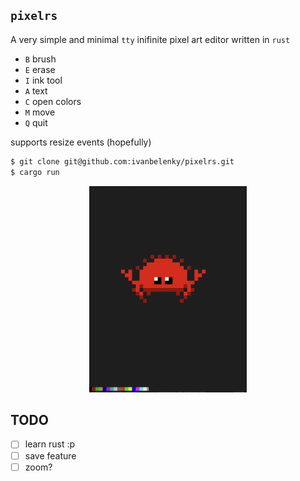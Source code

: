## `pixelrs`

A very simple and minimal `tty` inifinite pixel art editor written in `rust`

- `B` brush
- `E` erase
- `I` ink tool
- `A` text
- `C` open colors
- `M` move
- `Q` quit

supports resize events (hopefully)

```bash
$ git clone git@github.com:ivanbelenky/pixelrs.git
$ cargo run 
```
<!-- scale the image a little bit -->
<p align="center"><img width="50%" height="50%" src="assets/rustpx.png"/></p>

## TODO
- [ ] learn rust :p
- [ ] save feature
- [ ] zoom?
